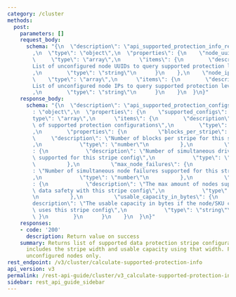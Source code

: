 ```yaml
---
category: /cluster
methods:
  post:
    parameters: []
    request_body:
      schema: "{\n  \"description\": \"api_supported_protection_info_request_v2\"\
        ,\n  \"type\": \"object\",\n  \"properties\": {\n    \"node_uuids\": {\n \
        \     \"type\": \"array\",\n      \"items\": {\n        \"description\": \"\
        List of unconfigured node UUIDs to query supported protection levels and capacities\"\
        ,\n        \"type\": \"string\"\n      }\n    },\n    \"node_ips\": {\n  \
        \    \"type\": \"array\",\n      \"items\": {\n        \"description\": \"\
        List of unconfigured node IPs to query supported protection levels and capacities\"\
        ,\n        \"type\": \"string\"\n      }\n    }\n  }\n}"
    response_body:
      schema: "{\n  \"description\": \"api_supported_protection_configs\",\n  \"type\"\
        : \"object\",\n  \"properties\": {\n    \"supported_configs\": {\n      \"\
        type\": \"array\",\n      \"items\": {\n        \"description\": \"Vector\
        \ of supported protection configurations\",\n        \"type\": \"object\"\
        ,\n        \"properties\": {\n          \"blocks_per_stripe\": {\n       \
        \     \"description\": \"Number of blocks per stripe for this stripe config\"\
        ,\n            \"type\": \"number\"\n          },\n          \"max_drive_failures\"\
        : {\n            \"description\": \"Number of simultaneous drive failures\
        \ supported for this stripe config\",\n            \"type\": \"number\"\n\
        \          },\n          \"max_node_failures\": {\n            \"description\"\
        : \"Number of simultaneous node failures supported for this stripe config\"\
        ,\n            \"type\": \"number\"\n          },\n          \"max_cluster_node_count\"\
        : {\n            \"description\": \"The max amount of nodes supported to guarantee\
        \ data safety with this stripe config\",\n            \"type\": \"number\"\
        \n          },\n          \"usable_capacity_in_bytes\": {\n            \"\
        description\": \"The usable capacity in bytes if the node/SKU configuration\
        \ uses this stripe config\",\n            \"type\": \"string\"\n         \
        \ }\n        }\n      }\n    }\n  }\n}"
    responses:
    - code: '200'
      description: Return value on success
    summary: Returns list of supported data protection stripe configuration(s). This
      includes the stripe width and usable capacity using that width. For use with
      unconfigured nodes only.
rest_endpoint: /v3/cluster/calculate-supported-protection-info
api_version: v3
permalink: /rest-api-guide/cluster/v3_calculate-supported-protection-info.html
sidebar: rest_api_guide_sidebar
---
```

